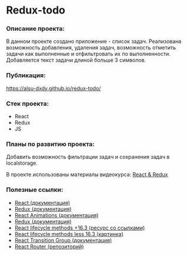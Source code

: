 #  Redux-todo

### Описание проекта:
В данном проекте создано приложение - список задач. 
Реализована возможность добавления, удаления задач, возможность отметить задачи как выполненные и отфильтровать их по выполненности. Добавляется текст задачи длиной больше 3 символов.

### Публикация:
https://alsu-dxdy.github.io/redux-todo/

### Стек проекта:
- React
- Redux
- JS

### Планы по развитию проекта:
Добавить возможность фильтрации задач и сохранения задач в localstorage.

В проекте использованы материалы видеокурса:
[React & Redux](https://youtu.be/2vujABNBFAY)

### Полезные ссылки:
- [React (документация)](https://reactjs.org/docs/getting-started.html)
- [Redux (документация)](https://redux.js.org/)
- [React Animations (документация)](https://reactcommunity.org/react-transition-group/)
- [Redux (документация)](https://redux.js.org/)
- [React lifecycle methods +16.3 (ресурс со ссылками)](http://projects.wojtekmaj.pl/react-lifecycle-methods-diagram/)
- [React lifecycle methods less 16.3 (картинка)](https://webjustify.com/wp-content/uploads/2018/04/component-lifecycle.png)
- [React Transition Group (документация)](https://reactcommunity.org/react-transition-group/)
- [React Router (репозиторий)](https://github.com/ReactTraining/react-router)



